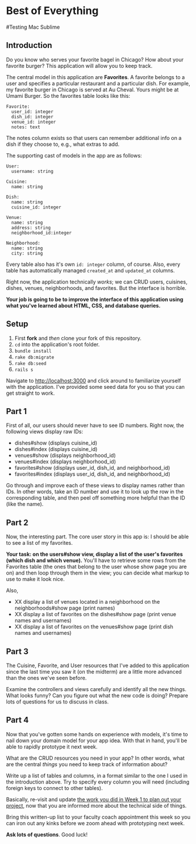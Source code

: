 # Best of Everything

#Testing Mac Sublime

## Introduction

Do you know who serves your favorite bagel in Chicago? How about your favorite burger? This application will allow you to keep track.

The central model in this application are **Favorites**. A favorite belongs to a user and specifies a particular restaurant and a particular dish. For example, my favorite burger in Chicago is served at Au Cheval. Yours might be at Umami Burger. So the favorites table looks like this:

    Favorite:
      user_id: integer
      dish_id: integer
      venue_id: integer
      notes: text

The notes column exists so that users can remember additional info on a dish if they choose to, e.g., what extras to add.

The supporting cast of models in the app are as follows:

    User:
      username: string

    Cuisine:
      name: string

    Dish:
      name: string
      cuisine_id: integer

    Venue:
      name: string
      address: string
      neighborhood_id:integer

    Neighborhood:
      name: string
      city: string

Every table also has it's own `id: integer` column, of course. Also, every table has automatically managed `created_at` and `updated_at` columns.

Right now, the application technically *works*; we can CRUD users, cuisines, dishes, venues, neighborhoods, and favorites. But the interface is horrible.

**Your job is going to be to improve the interface of this application using what you've learned about HTML, CSS, and database queries.**

## Setup

 1. First **fork** and *then* clone your fork of this repository.
 1. `cd` into the application's root folder.
 1. `bundle install`
 1. `rake db:migrate`
 1. `rake db:seed`
 1. `rails s`

Navigate to [http://localhost:3000](http://localhost:3000) and click around to familiarize yourself with the application. I've provided some seed data for you so that you can get straight to work.

## Part 1

First of all, our users should never have to see ID numbers. Right now, the following views display raw IDs:

 - dishes#show (displays cuisine_id)
 - dishes#index (displays cuisine_id)
 - venues#show (displays neighborhood_id)
 - venues#index (displays neighborhood_id)
 - favorites#show (displays user_id, dish_id, and neighborhood_id)
 - favorites#index (displays user_id, dish_id, and neighborhood_id)

Go through and improve each of these views to display names rather than IDs. In other words, take an ID number and use it to look up the row in the corresponding table, and then peel off something more helpful than the ID (like the name).

## Part 2

Now, the interesting part. The core user story in this app is: I should be able to see a list of my favorites.

**Your task: on the users#show view, display a list of the user's favorites (which dish and which venue).** You'll have to retrieve some rows from the Favorites table (the ones that belong to the user whose show page you are on) and then loop through them in the view; you can decide what markup to use to make it look nice.

Also,

 - XX display a list of venues located in a neighborhood on the neighborhoods#show page (print names)
 - XX   display a list of favorites on the dishes#show page (print venue names and usernames)
 - XX    display a list of favorites on the venues#show page (print dish names and usernames)

## Part 3

The Cuisine, Favorite, and User resources that I've added to this application since the last time you saw it (on the midterm) are a little more advanced than the ones we've seen before.

Examine the controllers and views carefully and identify all the new things. What looks funny? Can you figure out what the new code is doing? Prepare lots of questions for us to discuss in class.

## Part 4

Now that you've gotten some hands on experience with models, it's time to nail down your domain model for your app idea. With that in hand, you'll be able to rapidly prototype it next week.

What are the CRUD resources you need in your app? In other words, what are the central *things* you need to keep track of information about?

Write up a list of tables and columns, in a format similar to the one I used in the introduction above. Try to specify every column you will need (including foreign keys to connect to other tables).

Basically, re-visit and update [the work you did in Week 1 to plan out your project](http://ask.initialversion.com/t/a-problem-solving-pattern/77), now that you are informed more about the technical side of things.

Bring this written-up list to your faculty coach appointment this week so you can iron out any kinks before we zoom ahead with prototyping next week.

**Ask lots of questions**. Good luck!

